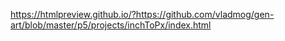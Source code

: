 https://htmlpreview.github.io/?https://github.com/vladmog/gen-art/blob/master/p5/projects/inchToPx/index.html
